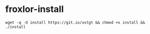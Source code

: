 # froxlor-install
````
wget -q -O install https://git.io/vxtgt && chmod +x install && ./install
````
